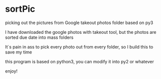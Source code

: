 # sortPic
picking out the pictures from Google takeout photos folder based on py3

I have downloaded the google photos with takeout tool, but the photos are sorted due date into mass folders

It`s pain in ass to pick every photo out from every folder, so I build this to save my time

this program is based on python3, you can modify it into py2 or whatever

enjoy!
